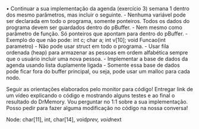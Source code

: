 • Continuar a sua implementação da agenda (exercício 3) semana 1 dentro dos mesmo parâmetros, mas incluir o seguinte.
    - Nenhuma variável pode ser declarada em todo o programa, somente ponteiros. Todos os dados do programa devem ser guardados dentro do pBuffer.
        - Nem mesmo como parâmetro de função. Só ponteiros que apontam para dentro do pBuffer.
        - Exemplo do que não pode: int c; char a; int v[10];  void Funcao(int parametro)
    - Não pode usar struct em todo o programa.
    - Usar fila ordenada (heap) para armazenar as pessoas em ordem alfabética sempre que o usuário incluir uma nova pessoa.
    - Implementar a base de dados da agenda usando lista duplamente ligada
        - Somente essa base de dados pode ficar fora do buffer principal, ou seja, pode usar um malloc para cada nodo.

Seguir as orientações elaborados pelo monitor para código!
Entregar link de um vídeo explicando o código e mostrando alguns testes e ao final o resultado do DrMemory.
Vou perguntar no 1:1 sobre a sua implementação. Posso pedir para fazer alguma modificação no código na nossa conversa!

Node: char[11], int, char[14], void*prev, void*next

